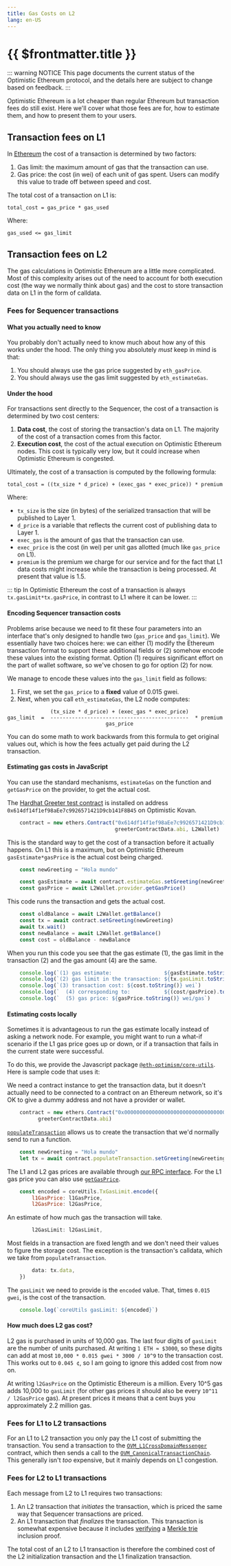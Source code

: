 ```yaml
---
title: Gas Costs on L2
lang: en-US
---
```


# {{ $frontmatter.title }}

::: warning NOTICE
This page documents the current status of the Optimistic Ethereum protocol, and the details here are subject to change based on feedback.
:::

Optimistic Ethereum is a lot cheaper than regular Ethereum but transaction fees do still exist.
Here we'll cover what those fees are for, how to estimate them, and how to present them to your users.


## Transaction fees on L1

In [Ethereum](https://ethereum.org/en/developers/docs/gas/#why-do-gas-fees-exist) the cost of a transaction is determined by two factors:

1. Gas limit: the maximum amount of gas that the transaction can use.
1. Gas price: the cost (in wei) of each unit of gas spent. Users can modify this value to trade off between speed and cost.

The total cost of a transaction on L1 is:

```
total_cost = gas_price * gas_used
```

Where:

```
gas_used <= gas_limit
```

## Transaction fees on L2

The gas calculations in Optimistic Ethereum are a little more complicated.
Most of this complexity arises out of the need to account for both execution cost (the way we normally think about gas) and the cost to store transaction data on L1 in the form of calldata.

### Fees for Sequencer transactions

#### What you actually need to know

You probably don't actually need to know much about how any of this works under the hood.
The only thing you absolutely *must* keep in mind is that:
1. You should always use the gas price suggested by `eth_gasPrice`.
2. You should always use the gas limit suggested by `eth_estimateGas`.

#### Under the hood

For transactions sent directly to the Sequencer, the cost of a transaction is determined by two cost centers:

1. **Data cost**, the cost of storing the transaction's data on L1. The majority of the cost of a transaction comes from this factor.
2. **Execution cost**, the cost of the actual execution on Optimistic Ethereum nodes. This cost is typically very low, but it could increase when Optimistic Ethereum is congested.

Ultimately, the cost of a transaction is computed by the following formula:

```text
total_cost = ((tx_size * d_price) + (exec_gas * exec_price)) * premium
```

Where:

* `tx_size` is the size (in bytes) of the serialized transaction that will be
  published to Layer 1.
* `d_price` is a variable that reflects the current cost of publishing data 
   to Layer 1.
* `exec_gas` is the amount of gas that the transaction can use.
* `exec_price` is the cost (in wei) per unit gas allotted (much like
  `gas_price` on L1).
* `premium` is the premium we charge for our service and for the fact that L1 data 
  costs might increase while the transaction is being processed.
  At present that value is 1.5.

::: tip
In Optimistic Ethereum the cost of a transaction is always
`tx.gasLimit*tx.gasPrice`, in contrast to L1 where it can be lower.
:::

#### Encoding Sequencer transaction costs

Problems arise because we need to fit these four parameters into an interface that's only designed to handle two (`gas_price` and `gas_limit`).
We essentially have two choices here: we can either (1) modify the Ethereum transaction format to support these additional fields or (2) somehow encode these values into the existing format.
Option (1) requires significant effort on the part of wallet software, so we've chosen to go for option (2) for now.

We manage to encode these values into the `gas_limit` field as follows:

1. First, we set the `gas_price` to a **fixed** value of 0.015 gwei.
2. Next, when you call `eth_estimateGas`, the L2 node computes:

```text
              (tx_size * d_price) + (exec_gas * exec_price)
gas_limit  =  ---------------------------------------------  * premium
                                gas_price
```

You can do some math to work backwards from this formula to get original values out, which is how the fees actually get paid during the L2 transaction.


#### Estimating gas costs in JavaScript

You can use the standard mechanisms, `estimateGas` 
on the function and `getGasPrice` on the provider, to get the actual
cost.

The [Hardhat Greeter test contract](https://github.com/nomiclabs/hardhat/blob/master/packages/hardhat-core/sample-projects/basic/contracts/Greeter.sol) is installed on 
address `0x614df14f1ef98aEe7c9926571421D9cb141F8B45` on Optimistic Kovan.

```javascript
    contract = new ethers.Contract("0x614df14f1ef98aEe7c9926571421D9cb141F8B45",
                                   greeterContractData.abi, L2Wallet)
```

This is the standard way to get the cost of a transaction before it actually
happens. On L1 this is a maximum, but on Optimistic Ethereum `gasEstimate*gasPrice`
is the actual cost being charged.

```javascript
    const newGreeting = "Hola mundo"

    const gasEstimate = await contract.estimateGas.setGreeting(newGreeting)
    const gasPrice = await L2Wallet.provider.getGasPrice()
```

This code runs the transaction and gets the actual cost.

```javascript
    const oldBalance = await L2Wallet.getBalance()
    const tx = await contract.setGreeting(newGreeting)
    await tx.wait()
    const newBalance = await L2Wallet.getBalance()    
    const cost = oldBalance - newBalance
```

When you run this code you see that the gas estimate (1), the gas limit in the 
transaction (2) and the gas amount (4) are the same.


```javascript
    console.log(`(1) gas estimate:                 ${gasEstimate.toString()}`)
    console.log(`(2) gas limit in the transaction: ${tx.gasLimit.toString()}`)
    console.log(`(3) transaction cost: ${cost.toString()} wei`)
    console.log(`  (4) corresponding to:           ${(cost/gasPrice).toString()} gas`)
    console.log(`  (5) gas price: ${gasPrice.toString()} wei/gas`)  
```


#### Estimating costs locally

Sometimes it is advantageous to run the gas estimate locally instead of asking
a network node. For example, you might want to run a what-if scenario if the
L1 gas price goes up or down, or if a transaction that fails in the current
state were successful.

To do this, we provide the Javascript package 
[`@eth-optimism/core-utils`](https://www.npmjs.com/package/@eth-optimism/core-utils). Here is sample code that uses it:

We need a contract instance to get the transaction data, but it doesn't
actually need to be connected to a contract on an Ethereum network, so
it's OK to give a dummy address and not have a provider or wallet.

```javascript
    contract = new ethers.Contract("0x0000000000000000000000000000000000000000", 
          greeterContractData.abi)
```

[`populateTransaction`](https://docs.ethers.io/v5/api/contract/contract/#contract-populateTransaction) allows us to create the transaction
that we'd normally send to run a function.

```javascript
    const newGreeting = "Hola mundo"
    let tx = await contract.populateTransaction.setGreeting(newGreeting)
```

The L1 and L2 gas prices are available through [our RPC 
interface](/docs/developers/l2/rpc.html#rollup-gasprices). For the L1
gas price you can also use [`getGasPrice`](https://docs.ethers.io/v5/api/providers/provider/#Provider-getGasPrice).
 

```javascript
    const encoded = coreUtils.TxGasLimit.encode({
        l1GasPrice: l1GasPrice,
        l2GasPrice: l2GasPrice,
```

An estimate of how much gas the transaction will take. 

```javascript                
        l2GasLimit: l2GasLimit,
```

Most fields in a transaction are fixed length and we don't need their values
to figure the storage cost. The exception is the transaction's calldata, which we 
take from `populateTransaction`.

```javascript
        data: tx.data,
    })
```

The `gasLimit` we need to provide is the `encoded` value. That, times 
`0.015 gwei`, is the cost of the transaction.

```javascript
    console.log(`coreUtils gasLimit: ${encoded}`)
```




#### How much does L2 gas cost?

L2 gas is purchased in units of 10,000 gas. The last four digits of 
`gasLimit` are the number of units purchased. At writing `1 ETH ≈ $3000`,
so these digits can add at most `10,000 * 0.015 gwei * 3000 / 10^9` to the
transaction cost. This works out to `0.045 ¢`, so I am going to ignore this
added cost from now on.
 
At writing `l2GasPrice` on the Optimistic Ethereum is a million. Every 10^5 
gas adds 10,000 to `gasLimit` (for other gas prices 
it should also be every `10^11 / l2GasPrice` gas). At present prices it means
that a cent buys you approximately 2.2 million gas. 


### Fees for L1 to L2 transactions

For an L1 to L2 transaction you only pay the L1 cost of submitting the transaction.
You send a transaction to the [`OVM_L1CrossDomainMessenger`](https://github.com/ethereum-optimism/optimism/blob/develop/packages/contracts/contracts/optimistic-ethereum/OVM/bridge/messaging/OVM_L1CrossDomainMessenger.sol)
contract, which then sends a call to the [`OVM_CanonicalTransactionChain`](https://github.com/ethereum-optimism/optimism/blob/develop/packages/contracts/contracts/optimistic-ethereum/OVM/chain/OVM_CanonicalTransactionChain.sol).
This generally isn't *too* expensive, but it mainly depends on L1 congestion.

### Fees for L2 to L1 transactions

Each message from L2 to L1 requires two transactions:

1. An L2 transaction that *initiates* the transaction, which is priced the same way that Sequencer transactions are priced.
1. An L1 transaction that *finalizes* the transaction. This transaction is somewhat expensive because it includes [verifying](https://github.com/ethereum-optimism/optimism/blob/467d6cb6a4a35f2f8c3ea4cfa4babc619bafe7d2/packages/contracts/contracts/optimistic-ethereum/libraries/trie/Lib_MerkleTrie.sol#L73-L93) a [Merkle trie](https://eth.wiki/fundamentals/patricia-tree) inclusion proof.

The total cost of an L2 to L1 transaction is therefore the combined cost of the L2 initialization transaction and the L1 finalization transaction.
